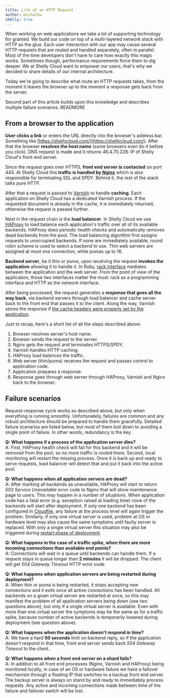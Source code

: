 ```yaml
---
title: Life of an HTTP Request
author: michalkw
shelly: true
---
```


When working on web applications we take a lot of supporting technology for
granted. We build our code on top of a multi-layered network stack with HTTP as
the glue. Each user interaction with our app may cause several HTTP requests
that are routed and handled separately, often in parallel. Most of the time
developers don't have to care how exactly this magic works. Sometimes though,
performance requirements force them to dig deeper. We at Shelly Cloud want to
empower our users, that's why we decided to share details of our internal
architecture.

Today we're going to describe what route an HTTP requests takes, from the moment
it leaves the browser up to the moment a response gets back from the server.

Second part of this article builds upon this knowledge and describes multiple
failure scenarios. READMORE

## From a browser to the application

**User clicks a link** or enters the URL directly into the browser's address
bar. Something like [https://shellycloud.com/](https://shellycloud.com/). After
that the browser **resolves the host name** (some browsers even do it before you
click). DNS request is made and it returns 46.4.70.228: IP of Shelly Cloud's
front end server.

Since the request goes over HTTPS, **front end server is contacted** on port
443. At Shelly Cloud this **traffic is handled by [Nginx](http://nginx.org/)**
which is also responsible for terminating SSL and SPDY. Behind it, the rest of
the stack talks pure HTTP.

After that a request is passed to [Varnish](https://www.varnish-cache.org/) to
handle **caching**. Each application on Shelly Cloud has a dedicated Varnish
process. If the requested document is already in the cache, it is immediately
returned, otherwise the request is passed further.

Next in the request chain is the **load balancer**. In Shelly Cloud we use
[HAProxy](http://haproxy.1wt.eu/) to load balance each application's traffic
over all of its available backends. HAProxy does periodic health checks and
automatically removes dead backends from the pool. The load balancing algorithm
first assigns requests to unoccupied backends. If none are immediately
available, round robin scheme is used to select a backend to use. Thin web
servers are assigned at most one connection, while pumas up to 16.

**Backend server**, be it thin or puma, upon receiving the request **invokes the
application** allowing it to handle it. In Ruby, [rack
interface](http://rack.github.io/) mediates between the application and the web
server. From the point of view of the application, those two interfaces matter
the most: rack as a programming interface and HTTP as the network interface.

After being processed, the request generates a **response that goes all the way
back**, via backend servers through load balancer and cache server back to the
front end that passes it to the client. Along the way, Varnish stores the
response if [the cache headers were properly set by the
application](https://shellycloud.com/documentation/caching#caching_on_front_end).

Just to recap, here's a short list of all the steps described above:

1. Browser resolves server's host name.
2. Browser sends the request to the server.
3. Nginx gets the request and terminates HTTPS/SPDY.
4. Varnish handles HTTP caching.
5. HAProxy load balances the traffic.
6. Web server (thin/puma) receives the request and passes control to application code.
7. Application prepares a response.
8. Response goes through web server through HAProxy, Varnish and Nginx back to the browser.

## Failure scenarios

Request-response cycle works as described above, but only when everything is
running smoothly. Unfortunately, failures are common and any robust architecture
should be prepared to handle them gracefully. Detailed failure scenarios are
listed below, but most of them boil down to avoiding a single point of
failure. In other words, redundancy is the key.

**Q: What happens if a process of the application server dies?**<br>
A: First, HAProxy health check will fail for this backend and it will be removed
from the pool, so no more traffic is routed there. Second, local monitoring will
restart the missing process. Once it is back up and ready to serve requests,
load balancer will detect that and put it back into the active pool.

**Q: What happens when all application servers are dead?**<br>
A: After marking all backends as unavailable, HAProxy will start to return
*503 Service Unavailable* error code to Nginx that will show maintenance page to
users. This may happen in a number of situations. When application code has a
fatal error (e.g. exception raised at loading time) none of the backends will
start after deployment. If only one backend has been configured in
[Cloudfile](https://shellycloud.com/documentation/cloudfile), any failure at the
process level will again trigger the problem. Similarly, if only one virtual
server is used, problem at OS or hardware level may also cause the same symptoms
until faulty server is replaced. With only a single virtual server this
situation may also be triggered during [restart phase of
deployment](https://shellycloud.com/blog/2013/06/how-code-is-deployed-on-shelly-cloud).

**Q: What happens in the case of a traffic spike, when there are more incoming
connections than available end points?**<br>
A: Connections will wait in a queue until backends can handle them. If a request
stays in queue longer than **2 minutes** it will be dropped. The client will get
*504 Gateway Timeout* HTTP error code.

**Q: What happens when application servers are being restarted during deployment?**<br>
A: When thin or puma is being restarted, it stops accepting new connections and
it exits once all active connections has been handled. All backends on a given
virtual server are restarted at once, so this may manifest the problem of all
application servers being down (see two questions above), but only if a single
virtual server is available. Even with more than one virtual server the symptoms
may be the same as for a traffic spike, because number of active backends is
temporarily lowered during deployment (see question above).

**Q: What happens when the application doesn't respond in time?**<br>
A: We have a hard **50 seconds** limit on backend reply, so if the application
doesn't respond in that time, front end server sends back *504 Gateway Timeout*
to the client.

**Q: What happens when a front end server on a shard fails?**<br>
A: In addition to all front end processes (Nginx, Varnish and HAProxy) being
monitored locally, in case of an OS or hardware failure we have a failover
mechanism through a floating IP that switches to a backup front end server. The
backup server is always on stand by and ready to immediately process
requests. Any active and incoming connections made between time of the failure
and failover switch will be lost.
